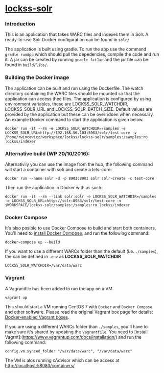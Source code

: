 [lockss-solr](https://github.com/edina/lockss-solr)
=======================

### Introduction
This is an application that takes WARC files and indexes them in Solr. A ready-to-use Solr Docker configuration can be found in `solr/`

The application is built using gradle. To run the app use the command `gradle runApp` which should pull the depedencies, compile the code and run it.
A jar can be created by running `gradle fatJar` and the jar file can be found in `build/libs/`.

### Building the Docker image
The application can be built and run using the Dockerfile. The watch directory containing the WARC files should be mounted so that the application can 
access thee files. The application is configured by using environment variables, these are LOCKSS_SOLR_WATCHDIR, LOCKSS_SOLR_URL and LOCKSS_SOLR_BATCH_SIZE.
Default values are provided by the application but these can be overridden when necessary. An example Docker command to start the application is given below.
```shell
docker run -it --rm -e LOCKSS_SOLR_WATCHDIR=/samples -e LOCKSS_SOLR_URL=http://192.168.56.103:8983/solr/test-core -v /home/rwincewicz/workspace/lockss/lockss-solr/samples:/samples:ro lockss/indexer
```
### Alternative build (WP 20/10/2016):
Alternativily you can use the image from the hub, the following command will start a container with solr and create a tets-core:
```shell
docker run --name solr -d -p 8983:8983 solr solr-create -c test-core
```
Then run the application in Docker with as such:
```shell
docker run -it --rm --link solr:solr -e LOCKSS_SOLR_WATCHDIR=/samples -e LOCKSS_SOLR_URL=http://solr:8983/solr/test-core -v $WORKSPACE/lockss-solr/samples:/samples:ro lockss/indexer
```

### Docker Compose
It's also posible to use Docker Compose to build and start both containers. You'll need to [install Docker Compose](https://docs.docker.com/compose/install/), and run the following command:
```shell
docker-compose up --build
```
If you want to use a different WARCs folder than the default (i.e. `./samples`), the can be defined in `.env` as **LOCKSS_SOLR_WATCHDIR**
```
LOCKSS_SOLR_WATCHDIR=/var/data/warc
```

### Vagrant
A Vagrantfile has been added to run the app on a VM:
```shell
vagrant up
```
This should start a VM running CentOS 7 with `Docker` and `Docker Compose` and other software. Please read the original Vagrant box page for details: [Docker-enabled Vagrant boxes](https://github.com/William-Yeh/docker-enabled-vagrant).

If you are using a different WARCs folder than `./samples`, you'll have to make sure it's shared by updating the `Vagrantfile`. You need to [install Vagrnt]:(https://www.vagrantup.com/docs/installation/) and run the following command:
```
config.vm.synced_folder "/var/data/warc", "/var/data/warc"
```
The VM is alos running cAdvisor which can be access at [http://localhost:58080/containers/](http://localhost:58080/containers/)